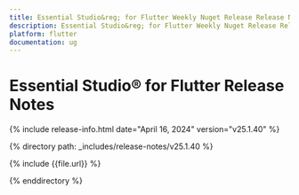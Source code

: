 ```yaml
---
title: Essential Studio&reg; for Flutter Weekly Nuget Release Release Notes  
description: Essential Studio&reg; for Flutter Weekly Nuget Release Release Notes  
platform: flutter
documentation: ug
---
```


# Essential Studio&reg; for Flutter  Release Notes  

{% include release-info.html date="April 16, 2024"  version="v25.1.40" %} 

{% directory path: _includes/release-notes/v25.1.40 %}

{% include {{file.url}} %}

{% enddirectory %}